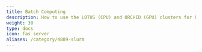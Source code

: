 ```yaml
---
title: Batch Computing
description: How to use the LOTUS (CPU) and ORCHID (GPU) clusters for batch processing
weight: 30
type: docs
icon: fas server
aliases: /category/4889-slurm
---
```

